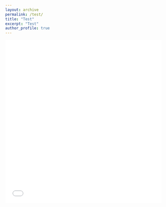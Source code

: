 ```yaml
---
layout: archive
permalink: /test/
title: "Test"
excerpt: "Test"
author_profile: true
---
```



<iframe id="igraph" scrolling="no" style="border:none;" seamless="seamless" src="../files/fig_male_emp_and_pop_by_age.embed" height="525" width="100%"></iframe>





